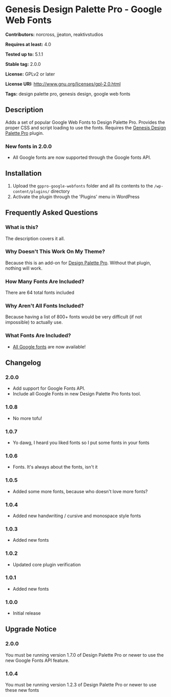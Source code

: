 # Genesis Design Palette Pro - Google Web Fonts #
**Contributors:** norcross, jjeaton, reaktivstudios

**Requires at least:** 4.0

**Tested up to:** 5.1.1

**Stable tag:** 2.0.0

**License:** GPLv2 or later

**License URI:** http://www.gnu.org/licenses/gpl-2.0.html

**Tags:** design palette pro, genesis design, google web fonts

## Description ##

Adds a set of popular Google Web Fonts to Design Palette Pro. Provides the proper CSS and script loading to use the fonts. Requires the [Genesis Design Palette Pro](http://genesisdesignpro.com/ "Genesis Design Palette Pro") plugin.

### New fonts in 2.0.0 ###
* All Google fonts are now supported through the Google fonts API.

## Installation ##
1. Upload the `gppro-google-webfonts` folder and all its contents to the `/wp-content/plugins/` directory
1. Activate the plugin through the 'Plugins' menu in WordPress

## Frequently Asked Questions ##

### What is this? ###

The description covers it all.

### Why Doesn't This Work On My Theme? ###

Because this is an add-on for [Design Palette Pro](http://genesisdesignpro.com/ "Genesis Design Palette Pro"). Without that plugin, nothing will work.

### How Many Fonts Are Included? ###

There are 64 total fonts included

### Why Aren't All Fonts Included? ###

Because having a list of 800+ fonts would be very difficult (if not impossible) to actually use.

### What Fonts Are Included? ###

* [All Google fonts](https://fonts.google.com/) are now available!


## Changelog ##

### 2.0.0 ###
* Add support for Google Fonts API.
* Include all Google Fonts in new Design Palette Pro fonts tool.

### 1.0.8 ###
* No more tofu!

### 1.0.7 ###
* Yo dawg, I heard you liked fonts so I put some fonts in your fonts

### 1.0.6 ###
* Fonts. It's always about the fonts, isn't it

### 1.0.5 ###
* Added some more fonts, because who doesn't love more fonts?

### 1.0.4 ###
* Added new handwriting / cursive and monospace style fonts

### 1.0.3 ###
* Added new fonts

### 1.0.2 ###
* Updated core plugin verification

### 1.0.1 ###
* Added new fonts

### 1.0.0 ###
* Initial release

## Upgrade Notice ##

### 2.0.0 ###
You must be running version 1.7.0 of Design Palette Pro or newer to use the new Google Fonts API feature.

### 1.0.4 ###
You must be running version 1.2.3 of Design Palette Pro or newer to use these new fonts
